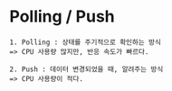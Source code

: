 # Polling / Push
	1. Polling : 상태를 주기적으로 확인하는 방식
	=> CPU 사용량 많지만, 반응 속도가 빠르다.

	2. Push : 데이터 변경되었을 때, 알려주는 방식
	=> CPU 사용량이 적다.